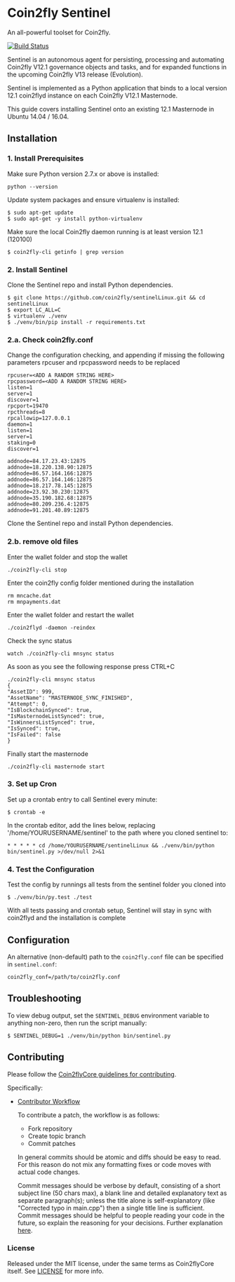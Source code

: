 # Coin2fly Sentinel

An all-powerful toolset for Coin2fly.

[![Build Status](https://travis-ci.org/coin2flypay/sentinel.svg?branch=master)](https://travis-ci.org/coin2flypay/sentinel)

Sentinel is an autonomous agent for persisting, processing and automating Coin2fly V12.1 governance objects and tasks, and for expanded functions in the upcoming Coin2fly V13 release (Evolution).

Sentinel is implemented as a Python application that binds to a local version 12.1 coin2flyd instance on each Coin2fly V12.1 Masternode.

This guide covers installing Sentinel onto an existing 12.1 Masternode in Ubuntu 14.04 / 16.04.

## Installation

### 1. Install Prerequisites

Make sure Python version 2.7.x or above is installed:

    python --version

Update system packages and ensure virtualenv is installed:

    $ sudo apt-get update
    $ sudo apt-get -y install python-virtualenv

Make sure the local Coin2fly daemon running is at least version 12.1 (120100)

    $ coin2fly-cli getinfo | grep version

### 2. Install Sentinel

Clone the Sentinel repo and install Python dependencies.

    $ git clone https://github.com/coin2fly/sentinelLinux.git && cd sentinelLinux
    $ export LC_ALL=C
    $ virtualenv ./venv
    $ ./venv/bin/pip install -r requirements.txt
    

### 2.a. Check coin2fly.conf

Change the configuration checking, and appending if missing the following
parameters rpcuser and rpcpassword needs to be replaced

    rpcuser=<ADD A RANDOM STRING HERE>
    rpcpassword=<ADD A RANDOM STRING HERE>
    listen=1
    server=1
    discover=1
    rpcport=19470
    rpcthreads=8
    rpcallowip=127.0.0.1
    daemon=1
    listen=1
    server=1
    staking=0
    discover=1

    addnode=84.17.23.43:12875
    addnode=18.220.138.90:12875
    addnode=86.57.164.166:12875
    addnode=86.57.164.146:12875
    addnode=18.217.78.145:12875
    addnode=23.92.30.230:12875
    addnode=35.190.182.68:12875
    addnode=80.209.236.4:12875
    addnode=91.201.40.89:12875

                          

Clone the Sentinel repo and install Python dependencies.    


### 2.b. remove old files
Enter the wallet folder and stop the wallet

    ./coin2fly-cli stop 
    
Enter the coin2fly config folder mentioned during the installation
    
    rm mncache.dat
    rm mnpayments.dat
    
Enter the wallet folder and restart the wallet 

    ./coin2flyd -daemon -reindex
    
Check the sync status

    watch ./coin2fly-cli mnsync status

As soon as you see the following response press CTRL+C

    ./coin2fly-cli mnsync status
    {
    "AssetID": 999,
    "AssetName": "MASTERNODE_SYNC_FINISHED",
    "Attempt": 0,
    "IsBlockchainSynced": true,
    "IsMasternodeListSynced": true,
    "IsWinnersListSynced": true,
    "IsSynced": true,
    "IsFailed": false
    }

Finally start the masternode

    ./coin2fly-cli masternode start


### 3. Set up Cron

Set up a crontab entry to call Sentinel every minute:

    $ crontab -e

In the crontab editor, add the lines below, replacing '/home/YOURUSERNAME/sentinel' to the path where you cloned sentinel to:

    * * * * * cd /home/YOURUSERNAME/sentinelLinux && ./venv/bin/python bin/sentinel.py >/dev/null 2>&1

### 4. Test the Configuration

Test the config by runnings all tests from the sentinel folder you cloned into

    $ ./venv/bin/py.test ./test

With all tests passing and crontab setup, Sentinel will stay in sync with coin2flyd and the installation is complete

## Configuration

An alternative (non-default) path to the `coin2fly.conf` file can be specified in `sentinel.conf`:

    coin2fly_conf=/path/to/coin2fly.conf

## Troubleshooting

To view debug output, set the `SENTINEL_DEBUG` environment variable to anything non-zero, then run the script manually:

    $ SENTINEL_DEBUG=1 ./venv/bin/python bin/sentinel.py

## Contributing

Please follow the [Coin2flyCore guidelines for contributing](https://github.com/coin2flypay/coin2fly/blob/v0.12.1.x/CONTRIBUTING.md).

Specifically:

* [Contributor Workflow](https://github.com/coin2flypay/coin2fly/blob/v0.12.1.x/CONTRIBUTING.md#contributor-workflow)

    To contribute a patch, the workflow is as follows:

    * Fork repository
    * Create topic branch
    * Commit patches

    In general commits should be atomic and diffs should be easy to read. For this reason do not mix any formatting fixes or code moves with actual code changes.

    Commit messages should be verbose by default, consisting of a short subject line (50 chars max), a blank line and detailed explanatory text as separate paragraph(s); unless the title alone is self-explanatory (like "Corrected typo in main.cpp") then a single title line is sufficient. Commit messages should be helpful to people reading your code in the future, so explain the reasoning for your decisions. Further explanation [here](http://chris.beams.io/posts/git-commit/).

### License

Released under the MIT license, under the same terms as Coin2flyCore itself. See [LICENSE](LICENSE) for more info.
